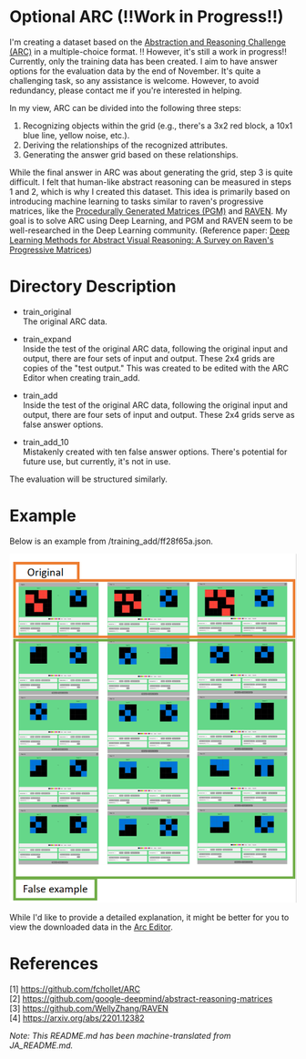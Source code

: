 # Optional ARC (!!Work in Progress!!)

I'm creating a dataset based on the [Abstraction and Reasoning Challenge (ARC)](https://github.com/fchollet/ARC) in a multiple-choice format. !! However, it's still a work in progress!! Currently, only the training data has been created. I aim to have answer options for the evaluation data by the end of November. It's quite a challenging task, so any assistance is welcome. However, to avoid redundancy, please contact me if you're interested in helping.

In my view, ARC can be divided into the following three steps:

1. Recognizing objects within the grid (e.g., there's a 3x2 red block, a 10x1 blue line, yellow noise, etc.).
2. Deriving the relationships of the recognized attributes.
3. Generating the answer grid based on these relationships.

While the final answer in ARC was about generating the grid, step 3 is quite difficult. I felt that human-like abstract reasoning can be measured in steps 1 and 2, which is why I created this dataset. This idea is primarily based on introducing machine learning to tasks similar to raven's progressive matrices, like the [Procedurally Generated Matrices (PGM)](https://github.com/google-deepmind/abstract-reasoning-matrices) and [RAVEN](https://github.com/WellyZhang/RAVEN). My goal is to solve ARC using Deep Learning, and PGM and RAVEN seem to be well-researched in the Deep Learning community. (Reference paper: [Deep Learning Methods for Abstract Visual Reasoning: A Survey on Raven's Progressive Matrices](https://arxiv.org/abs/2201.12382))

# Directory Description
* train_original    
The original ARC data.

* train_expand   
Inside the test of the original ARC data, following the original input and output, there are four sets of input and output. These 2x4 grids are copies of the "test output." This was created to be edited with the ARC Editor when creating train_add.

* train_add   
Inside the test of the original ARC data, following the original input and output, there are four sets of input and output. These 2x4 grids serve as false answer options.

* train_add_10   
Mistakenly created with ten false answer options. There's potential for future use, but currently, it's not in use.

The evaluation will be structured similarly.

# Example
Below is an example from /training_add/ff28f65a.json.

![image](add_image_desc.png)

While I'd like to provide a detailed explanation, it might be better for you to view the downloaded data in the [Arc Editor](https://arc-editor.lab42.global/editor).

# References

[1] https://github.com/fchollet/ARC  
[2] https://github.com/google-deepmind/abstract-reasoning-matrices  
[3] https://github.com/WellyZhang/RAVEN  
[4] https://arxiv.org/abs/2201.12382

*Note: This README.md has been machine-translated from JA_README.md.*